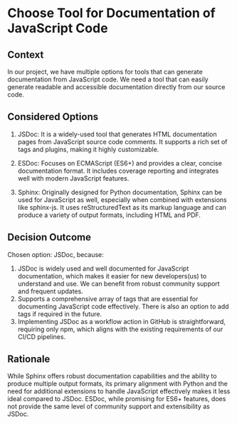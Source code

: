 # Choose Tool for Documentation of JavaScript Code

## Context

In our project, we have multiple options for tools that can generate documentation from JavaScript code. We need a tool that can easily generate readable and accessible documentation directly from our source code.

## Considered Options

1. JSDoc: It is a widely-used tool that generates HTML documentation pages from JavaScript source code comments. It supports a rich set of tags and plugins, making it highly customizable.

2. ESDoc: Focuses on ECMAScript (ES6+) and provides a clear, concise documentation format. It includes coverage reporting and integrates well with modern JavaScript features.

3. Sphinx: Originally designed for Python documentation, Sphinx can be used for JavaScript as well, especially when combined with extensions like sphinx-js. It uses reStructuredText as its markup language and can produce a variety of output formats, including HTML and PDF.



## Decision Outcome

Chosen option: JSDoc, because:
1. JSDoc is widely used and well documented for JavaScript documentation, which makes it easier for new developers(us) to understand and use. We can benefit from robust community support and frequent updates.
2. Supports a comprehensive array of tags that are essential for documenting JavaScript code effectively. There is also an option to add tags if required in the future.
3. Implementing JSDoc as a workflow action in GitHub is straightforward, requiring only npm, which aligns with the existing requirements of our CI/CD pipelines.

## Rationale

While Sphinx offers robust documentation capabilities and the ability to produce multiple output formats, its primary alignment with Python and the need for additional extensions to handle JavaScript effectively makes it less ideal compared to JSDoc. ESDoc, while promising for ES6+ features, does not provide the same level of community support and extensibility as JSDoc.
